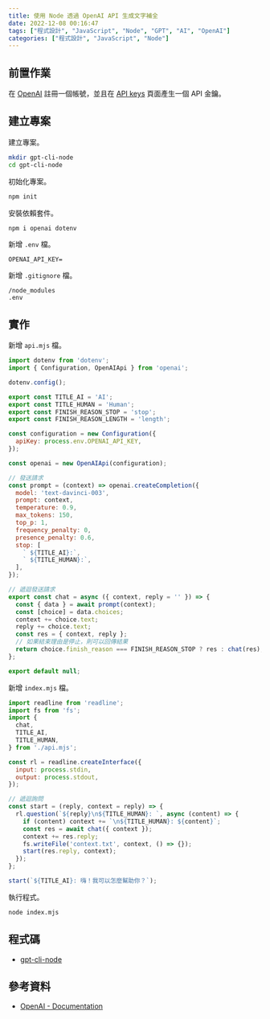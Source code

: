 ```yaml
---
title: 使用 Node 透過 OpenAI API 生成文字補全
date: 2022-12-08 00:16:47
tags: ["程式設計", "JavaScript", "Node", "GPT", "AI", "OpenAI"]
categories: ["程式設計", "JavaScript", "Node"]
---
```


## 前置作業

在 [OpenAI](https://openai.com/api/) 註冊一個帳號，並且在 [API keys](https://beta.openai.com/account/api-keys) 頁面產生一個 API 金鑰。

## 建立專案

建立專案。

```bash
mkdir gpt-cli-node
cd gpt-cli-node
```

初始化專案。

```bash
npm init
```

安裝依賴套件。

```bash
npm i openai dotenv
```

新增 `.env` 檔。

```env
OPENAI_API_KEY=
```

新增 `.gitignore` 檔。

```env
/node_modules
.env
```

## 實作

新增 `api.mjs` 檔。

```js
import dotenv from 'dotenv';
import { Configuration, OpenAIApi } from 'openai';

dotenv.config();

export const TITLE_AI = 'AI';
export const TITLE_HUMAN = 'Human';
export const FINISH_REASON_STOP = 'stop';
export const FINISH_REASON_LENGTH = 'length';

const configuration = new Configuration({
  apiKey: process.env.OPENAI_API_KEY,
});

const openai = new OpenAIApi(configuration);

// 發送請求
const prompt = (context) => openai.createCompletion({
  model: 'text-davinci-003',
  prompt: context,
  temperature: 0.9,
  max_tokens: 150,
  top_p: 1,
  frequency_penalty: 0,
  presence_penalty: 0.6,
  stop: [
    ` ${TITLE_AI}:`,
    ` ${TITLE_HUMAN}:`,
  ],
});

// 遞迴發送請求
export const chat = async ({ context, reply = '' }) => {
  const { data } = await prompt(context);
  const [choice] = data.choices;
  context += choice.text;
  reply += choice.text;
  const res = { context, reply };
  // 如果結束理由是停止，則可以回傳結果
  return choice.finish_reason === FINISH_REASON_STOP ? res : chat(res);
};

export default null;
```

新增 `index.mjs` 檔。

```js
import readline from 'readline';
import fs from 'fs';
import {
  chat,
  TITLE_AI,
  TITLE_HUMAN,
} from './api.mjs';

const rl = readline.createInterface({
  input: process.stdin,
  output: process.stdout,
});

// 遞迴詢問
const start = (reply, context = reply) => {
  rl.question(`${reply}\n${TITLE_HUMAN}: `, async (content) => {
    if (content) context += `\n${TITLE_HUMAN}: ${content}`;
    const res = await chat({ context });
    context += res.reply;
    fs.writeFile('context.txt', context, () => {});
    start(res.reply, context);
  });
};

start(`${TITLE_AI}: 嗨！我可以怎麼幫助你？`);
```

執行程式。

```bash
node index.mjs
```

## 程式碼

- [gpt-cli-node](https://github.com/memochou1993/gpt-cli-node)

## 參考資料

- [OpenAI - Documentation](https://beta.openai.com/docs)
